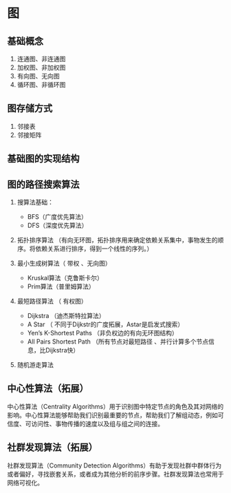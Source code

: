 
# 图

## 基础概念

1. 连通图、非连通图
2. 加权图、非加权图
3. 有向图、无向图
4. 循环图、非循环图

## 图存储方式

1. 邻接表
2. 邻接矩阵

## 基础图的实现结构

## 图的路径搜索算法

1. 搜算法基础：
    - BFS（广度优先算法）
    - DFS（深度优先算法）
2. 拓扑排序算法
    （有向无环图，拓扑排序用来确定依赖关系集中，事物发生的顺序。将依赖关系进行排序，得到一个线性的序列。）
3. 最小生成树算法（ 带权 、无向图）
    - Kruskal算法（克鲁斯卡尔）
    - Prim算法（普里姆算法）

4. 最短路径算法 （ 有权图）
    - Dijkstra （迪杰斯特拉算法）
    - A Star （ 不同于Dijkstr的广度拓展，Astar是启发式搜索）
    - Yen’s K-Shortest Paths （非负权边的有向无环图结构）
    - All Pairs Shortest Path （所有节点对最短路径 、并行计算多个节点信息，比Dijkstra快）
5. 随机游走算法

## 中心性算法（拓展）

中心性算法（Centrality Algorithms）用于识别图中特定节点的角色及其对网络的影响。中心性算法能够帮助我们识别最重要的节点，帮助我们了解组动态，例如可信度、可访问性、事物传播的速度以及组与组之间的连接。

## 社群发现算法（拓展）

社群发现算法（Community Detection Algorithms）有助于发现社群中群体行为或者偏好，寻找嵌套关系，或者成为其他分析的前序步骤。社群发现算法也常用于网络可视化。
